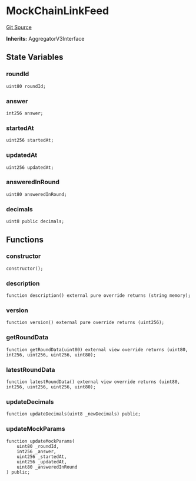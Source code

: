 # MockChainLinkFeed
[Git Source](https://github.com/ubiquity/ubiquity-dollar/blob/d2378a3e157da68a7e45af8c281e51664ccbce6d/src/dollar/mocks/MockChainLinkFeed.sol)

**Inherits:**
AggregatorV3Interface


## State Variables
### roundId

```solidity
uint80 roundId;
```


### answer

```solidity
int256 answer;
```


### startedAt

```solidity
uint256 startedAt;
```


### updatedAt

```solidity
uint256 updatedAt;
```


### answeredInRound

```solidity
uint80 answeredInRound;
```


### decimals

```solidity
uint8 public decimals;
```


## Functions
### constructor


```solidity
constructor();
```

### description


```solidity
function description() external pure override returns (string memory);
```

### version


```solidity
function version() external pure override returns (uint256);
```

### getRoundData


```solidity
function getRoundData(uint80) external view override returns (uint80, int256, uint256, uint256, uint80);
```

### latestRoundData


```solidity
function latestRoundData() external view override returns (uint80, int256, uint256, uint256, uint80);
```

### updateDecimals


```solidity
function updateDecimals(uint8 _newDecimals) public;
```

### updateMockParams


```solidity
function updateMockParams(
    uint80 _roundId,
    int256 _answer,
    uint256 _startedAt,
    uint256 _updatedAt,
    uint80 _answeredInRound
) public;
```


